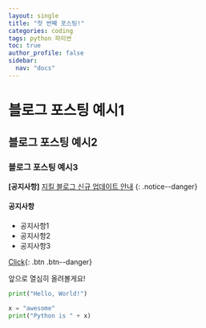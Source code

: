 ```yaml
---
layout: single
title: "첫 번째 포스팅!"
categories: coding
tags: python 파이썬
toc: true
author_profile: false
sidebar:
  nav: "docs"
---
```


# 블로그 포스팅 예시1
## 블로그 포스팅 예시2
### 블로그 포스팅 예시3

**[공지사항]** [지킬 블로그 신규 업데이트 안내](https://mmistakes.github.io/minimal-mistakes/docs/quick-start-guide/)
{: .notice--danger}

<div class= "notice--info">
<h4>공지사항</h4>
<ul>
  <li>공지사항1</li>
  <li>공지사항2</li>
  <li>공지사항3</li>
</ul>
</div>

[Click](https://google.com){: .btn .btn--danger}

앞으로 열심히 올려볼게요!

```python
print("Hello, World!")

x = "awesome"
print("Python is " + x)
```